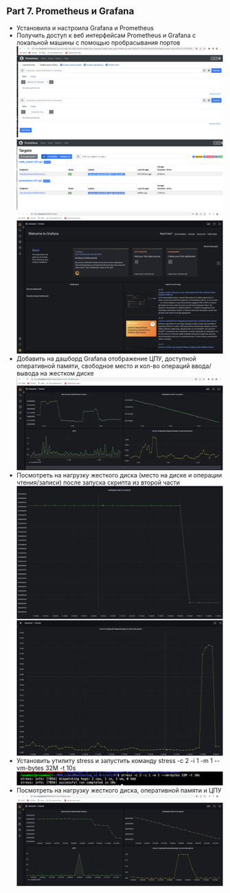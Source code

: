## Part 7. Prometheus и Grafana
- Установила и настроила  Grafana и Prometheus
- Получить доступ к веб интерфейсам Prometheus и Grafana с локальной машины c помощью пробрасывания портов
![](prometheus.png)
![](targets.png)
![](grafana.png)
- Добавить на дашборд Grafana отображение ЦПУ, доступной оперативной памяти, свободное место и кол-во операций ввода/вывода на жестком диске
![](grafana1.png)
- Посмотреть на нагрузку жесткого диска (место на диске и операции чтения/записи) после запуска скрипта из второй части
![](grafana2.png)
![](grafana3.png)
- Установить утилиту stress и запустить команду stress -c 2 -i 1 -m 1 --vm-bytes 32M -t 10s
![](grafana4.png)
- Посмотреть на нагрузку жесткого диска, оперативной памяти и ЦПУ
![](grafana5.png)